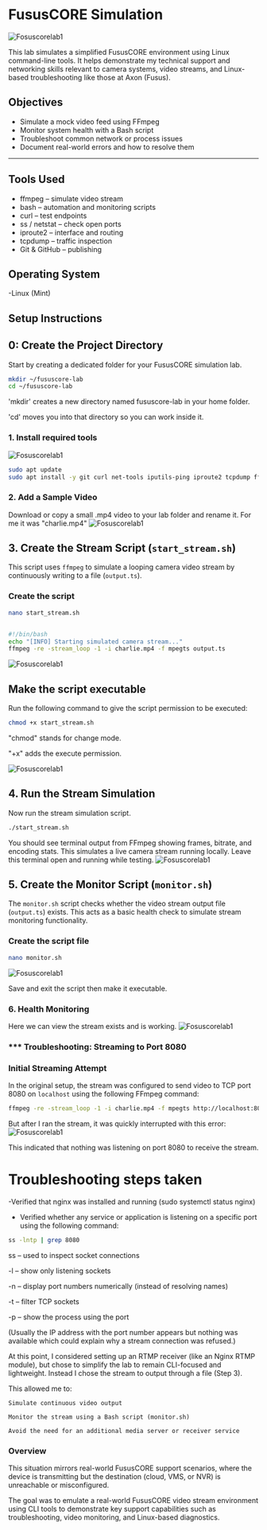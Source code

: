 # FususCORE Simulation

![Fosuscorelab1](https://github.com/mwtechwiz/Fusus-Core-Simulation/blob/main/lexipol.brightspotcdn.jpeg)


This lab simulates a simplified FususCORE environment using Linux command-line tools. It helps demonstrate my technical support and networking skills relevant to camera systems, video streams, and Linux-based troubleshooting like those at Axon (Fusus).

## Objectives

- Simulate a mock video feed using FFmpeg
- Monitor system health with a Bash script
- Troubleshoot common network or process issues
- Document real-world errors and how to resolve them

---

## Tools Used

- ffmpeg – simulate video stream
- bash – automation and monitoring scripts
- curl – test endpoints
- ss / netstat – check open ports
- iproute2 – interface and routing
- tcpdump – traffic inspection
- Git & GitHub – publishing

## Operating System
-Linux (Mint)

## Setup Instructions

##  0: Create the Project Directory

Start by creating a dedicated folder for your FususCORE simulation lab.

```bash
mkdir ~/fususcore-lab
cd ~/fususcore-lab
```
'mkdir' creates a new directory named fususcore-lab in your home folder.

'cd' moves you into that directory so you can work inside it.

### 1. Install required tools 
![Fosuscorelab1](https://github.com/user-attachments/assets/6de0a411-1b55-42f9-afb0-8fe7d14e6d73)


```bash
sudo apt update
sudo apt install -y git curl net-tools iputils-ping iproute2 tcpdump ffmpeg nginx dos2unix
```
 ### 2. Add a Sample Video
 
Download or copy a small .mp4 video to your lab folder and rename it. For me it was "charlie.mp4"
![Fosuscorelab1](https://github.com/mwtechwiz/Fusus-Core-Simulation/blob/main/fususcorelab3.png)

## 3. Create the Stream Script (`start_stream.sh`)

This script uses `ffmpeg` to simulate a looping camera video stream by continuously writing to a file (`output.ts`).

### Create the script

```bash
nano start_stream.sh
```

```bash

#!/bin/bash
echo "[INFO] Starting simulated camera stream..."
ffmpeg -re -stream_loop -1 -i charlie.mp4 -f mpegts output.ts
```
![Fosuscorelab1](https://github.com/mwtechwiz/Fusus-Core-Simulation/blob/main/Fususcorelab5.png)

## Make the script executable

Run the following command to give the script permission to be executed:

```bash
chmod +x start_stream.sh
```
"chmod" stands for change mode.

"+x" adds the execute permission.

![Fosuscorelab1](https://github.com/mwtechwiz/Fusus-Core-Simulation/blob/main/Fususcorelab7.png)

## 4. Run the Stream Simulation

Now run the stream simulation script.

```bash
./start_stream.sh
```
You should see terminal output from FFmpeg showing frames, bitrate, and encoding stats. This simulates a live camera stream running locally.
Leave this terminal open and running while testing.
![Fosuscorelab1](https://github.com/mwtechwiz/Fusus-Core-Simulation/blob/main/Screenshot%20from%202025-05-13%2003-18-24.png)

## 5. Create the Monitor Script (`monitor.sh`)

The `monitor.sh` script checks whether the video stream output file (`output.ts`) exists. This acts as a basic health check to simulate stream monitoring functionality.

### Create the script file

```bash
nano monitor.sh
```
![Fosuscorelab1](https://github.com/mwtechwiz/Fusus-Core-Simulation/blob/main/fususcorelab12(monitor).png)

Save and exit the script then make it executable. 

### 6. Health Monitoring

Here we can view the stream exists and is working.
![Fosuscorelab1](https://github.com/mwtechwiz/Fusus-Core-Simulation/blob/main/fususcorelab13(streamexists).png)


### *** Troubleshooting: Streaming to Port 8080

### Initial Streaming Attempt

In the original setup, the stream was configured to send video to TCP port 8080 on `localhost` using the following FFmpeg command:

```bash
ffmpeg -re -stream_loop -1 -i charlie.mp4 -f mpegts http://localhost:8080/live
```
But after I ran the stream, it was quickly interrupted with this error:
![Fosuscorelab1](https://github.com/mwtechwiz/Fusus-Core-Simulation/blob/main/Fususcorelab8(port%20error).png)

This indicated that nothing was listening on port 8080 to receive the stream.

# Troubleshooting steps taken
-Verified that nginx was installed and running (sudo systemctl status nginx)
- Verified whether any service or application is listening on a specific port using the following command:

```bash
ss -lntp | grep 8080
```
ss – used to inspect socket connections

-l – show only listening sockets

-n – display port numbers numerically (instead of resolving names)

-t – filter TCP sockets

-p – show the process using the port

(Usually the IP address with the port number appears but nothing was available which could explain why a stream connection was refused.)

At this point, I considered setting up an RTMP receiver (like an Nginx RTMP module), but chose to simplify the lab to remain CLI-focused and lightweight. Instead I chose the stream to output through a file (Step 3).

This allowed me to:

    Simulate continuous video output

    Monitor the stream using a Bash script (monitor.sh)

    Avoid the need for an additional media server or receiver service

### Overview
This situation mirrors real-world FususCORE support scenarios, where the device is transmitting but the destination (cloud, VMS, or NVR) is unreachable or misconfigured.

The goal was to emulate a real-world FususCORE video stream environment using CLI tools to demonstrate key support capabilities such as troubleshooting, video monitoring, and Linux-based diagnostics.










